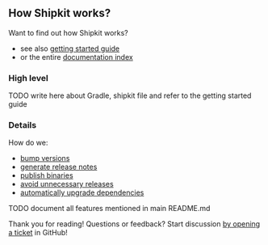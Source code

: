 ## How Shipkit works?

Want to find out how Shipkit works?
- see also [getting started guide](/docs/getting-started.md)
- or the entire [documentation index](/README.md#documentation)

### High level

TODO write here about Gradle, shipkit file and refer to the getting started guide

### Details

How do we:
- [bump versions](/docs/features/version-bumps.md)
- [generate release notes](/docs/features/automated-release-notes.md)
- [publish binaries](/docs/features/publishing-binaries.md)
- [avoid unnecessary releases](/docs/gradle-plugins/release-needed-plugin.md)
- [automatically upgrade dependencies](/docs/gradle-plugins/upgrade-dependency-plugin.md)

TODO document all features mentioned in main README.md

Thank you for reading!
Questions or feedback?
Start discussion [by opening a ticket](https://github.com/mockito/shipkit/issues/new) in GitHub!

